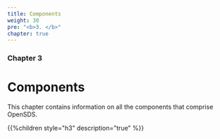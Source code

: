 ```yaml
---
title: Components
weight: 30
pre: "<b>3. </b>"
chapter: true
---
```


### Chapter 3

# Components  

This chapter contains information on all the components that comprise OpenSDS.

{{%children style="h3" description="true" %}}  
